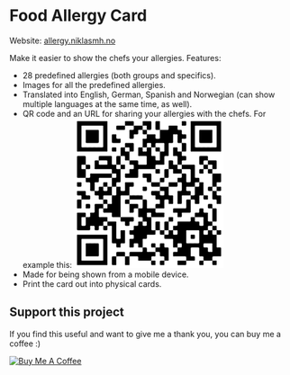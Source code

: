 # Food Allergy Card

Website: [allergy.niklasmh.no](https://allergy.niklasmh.no)

Make it easier to show the chefs your allergies. Features:

- 28 predefined allergies (both groups and specifics).
- Images for all the predefined allergies.
- Translated into English, German, Spanish and Norwegian (can show multiple languages at the same time, as well).
- QR code and an URL for sharing your allergies with the chefs. For example this:
  ![Example QR code](example-qr.png)
- Made for being shown from a mobile device.
- Print the card out into physical cards.

## Support this project

If you find this useful and want to give me a thank you, you can buy me a coffee :)

<a href="https://www.buymeacoffee.com/niklasmh" target="_blank"><img src="https://cdn.buymeacoffee.com/buttons/v2/default-yellow.png" alt="Buy Me A Coffee" style="height: 60px !important;width: 217px !important;" ></a>
